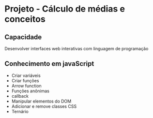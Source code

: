 # Projeto - Cálculo de médias e conceitos
## Capacidade 
Desenvolver interfaces web interativas com linguagem de programação
## Conhecimento em javaScript
- Criar variáveis
- Criar funções
- Arrow function
- Funções anônimas
- callback
- Manipular elementos do DOM
- Adicionar e remove classes CSS
- Ternário
